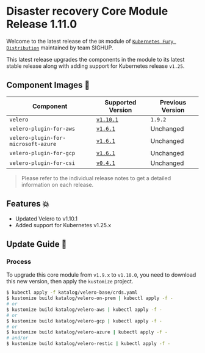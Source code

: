 # Disaster recovery Core Module Release 1.11.0

Welcome to the latest release of the `DR` module of [`Kubernetes Fury Distribution`](https://github.com/sighupio/fury-distribution) maintained by team SIGHUP.

This latest release upgrades the components in the module to its latest stable release along with adding support for Kubernetes release `v1.25`.

## Component Images 🚢

| Component                           | Supported Version                                                                                 | Previous Version |
|-------------------------------------|---------------------------------------------------------------------------------------------------|------------------|
| `velero`                            | [`v1.10.1`](https://github.com/vmware-tanzu/velero/releases/tag/v1.10.1)                          | `1.9.2`          |
| `velero-plugin-for-aws`             | [`v1.6.1`](https://github.com/vmware-tanzu/velero-plugin-for-aws/releases/tag/v1.6.1)             | Unchanged        |
| `velero-plugin-for-microsoft-azure` | [`v1.6.1`](https://github.com/vmware-tanzu/velero-plugin-for-microsoft-azure/releases/tag/v1.6.1) | Unchanged        |
| `velero-plugin-for-gcp`             | [`v1.6.1`](https://github.com/vmware-tanzu/velero-plugin-for-gcp/releases/tag/v1.6.1)             | Unchanged        |
| `velero-plugin-for-csi`             | [`v0.4.1`](https://github.com/vmware-tanzu/velero-plugin-for-csi/releases/tag/v0.4.1)             | Unchanged        |

> Please refer to the individual release notes to get a detailed information on each release.

## Features 💥

- Updated Velero to v1.10.1
- Added support for Kubernetes v1.25.x

## Update Guide 🦮

### Process

To upgrade this core module from `v1.9.x` to `v1.10.0`, you need to download this new version, then apply the `kustomize` project.

```bash
$ kubectl apply -f katalog/velero-base/crds.yaml
$ kustomize build katalog/velero-on-prem | kubectl apply -f -
# or
$ kustomize build katalog/velero-aws | kubectl apply -f -
# or
$ kustomize build katalog/velero-gcp | kubectl apply -f -
# or
$ kustomize build katalog/velero-azure | kubectl apply -f -
# and/or
$ kustomize build katalog/velero-restic | kubectl apply -f -
```

